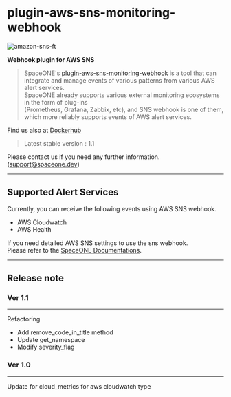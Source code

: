 # plugin-aws-sns-monitoring-webhook

![amazon-sns-ft](https://user-images.githubusercontent.com/83386688/155256020-1ec0a277-2613-418e-b2d4-ee0e614c92ed.png)

**Webhook plugin for AWS SNS**

> SpaceONE's [plugin-aws-sns-monitoring-webhook](https://github.com/spaceone-dev/plugin-aws-sns-mon-webhook) 
 is a tool that can integrate and manage events of various patterns from various AWS alert services.   
> SpaceONE already supports various external monitoring ecosystems in the form of plug-ins   
> (Prometheus, Grafana, Zabbix, etc), and SNS webhook is one of them, which more reliably supports events of AWS alert services.

Find us also at [Dockerhub](https://hub.docker.com/repository/docker/spaceone/plugin-aws-sns-mon-webhook)
> Latest stable version : 1.1

Please contact us if you need any further information. (support@spaceone.dev)

---

## Supported Alert Services

Currently, you can receive the following events using AWS SNS webhook.
* AWS Cloudwatch
* AWS Health

If you need detailed AWS SNS settings to use the sns webhook.   
Please refer to the [SpaceONE Documentations](https://spaceone.org/docs/guides/alert_manager/webhook_settings/aws_sns_webhook/).

---

## Release note

### Ver 1.1

---

Refactoring   
- Add remove_code_in_title method
- Update get_namespace
- Modify severity_flag

### Ver 1.0

---

Update for cloud_metrics for aws cloudwatch type